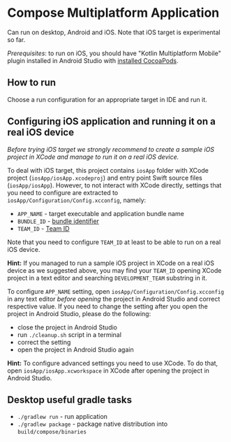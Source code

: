 # Compose Multiplatform Application

Сan run on desktop, Android and iOS.
Note that iOS target is experimental so far.

*Prerequisites*: to run on iOS, you should have "Kotlin Multiplatform Mobile" plugin installed 
                 in Android Studio with [installed CocoaPods](https://kotlinlang.org/docs/native-cocoapods.html).

## How to run

Choose a run configuration for an appropriate target in IDE and run it.

## Configuring iOS application and running it on a real iOS device

*Before trying iOS target we strongly recommend
to create a sample iOS project in XCode and
manage to run it on a real iOS device.*

To deal with iOS target, this project contains `iosApp` folder 
with XCode project (`iosApp/iosApp.xcodeproj`) and entry point 
Swift source files (`iosApp/iosApp`). 
However, to not interact with XCode directly, settings that you need 
to configure are extracted to `iosApp/Configuration/Config.xcconfig`, namely:

- `APP_NAME` - target executable and application bundle name
- `BUNDLE_ID` - [bundle identifier](https://developer.apple.com/documentation/appstoreconnectapi/bundle_ids)
- `TEAM_ID` - [Team ID](https://developer.apple.com/help/account/manage-your-team/locate-your-team-id/#:~:text=A%20Team%20ID%20is%20a,developer%20in%20App%20Store%20Connect.)

Note that you need to configure `TEAM_ID` at least to be able 
to run on a real iOS device.

**Hint:** If you managed to run a sample iOS project in XCode on a real iOS device as we suggested above, 
you may find  your `TEAM_ID` opening XCode project in a text editor and searching
`DEVELOPMENT_TEAM` substring in it.

To configure `APP_NAME` setting, open `iosApp/Configuration/Config.xcconfig` 
in any text editor *before opening* the project in Android Studio
and correct respective value.
If you need to change the setting after you open the project in Android Studio,
please do the following:

 - close the project in Android Studio
 - run `./cleanup.sh` script in a terminal
 - correct the setting
 - open the project in Android Studio again

**Hint:** To configure advanced settings you need to use XCode. 
          To do that, open `iosApp/iosApp.xcworkspace` in XCode after opening the project in Android Studio.
 
## Desktop useful gradle tasks
- `./gradlew run` - run application
- `./gradlew package` - package native distribution into `build/compose/binaries`
